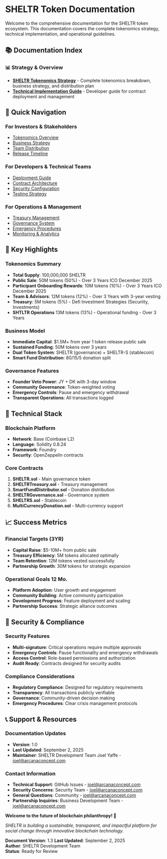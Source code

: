 # SHELTR Token Documentation

Welcome to the comprehensive documentation for the SHELTR token ecosystem. This documentation covers the complete tokenomics strategy, technical implementation, and operational guidelines.

## 📚 Documentation Index

### **📊 Strategy & Overview**
- **[SHELTR Tokenomics Strategy](./SHELTR-TOKENOMICS-STRATEGY.md)** - Complete tokenomics breakdown, business strategy, and distribution plan
- **[Technical Implementation Guide](./TECHNICAL-IMPLEMENTATION-GUIDE.md)** - Developer guide for contract deployment and management

## 🚀 Quick Navigation

### **For Investors & Stakeholders**
- [Tokenomics Overview](./SHELTR-TOKENOMICS-STRATEGY.md#tokenomics-overview)
- [Business Strategy](./SHELTR-TOKENOMICS-STRATEGY.md#business-strategy)
- [Team Distribution](./SHELTR-TOKENOMICS-STRATEGY.md#team-distribution-12m-sheltr)
- [Release Timeline](./SHELTR-TOKENOMICS-STRATEGY.md#release-timeline)

### **For Developers & Technical Teams**
- [Deployment Guide](./TECHNICAL-IMPLEMENTATION-GUIDE.md#deployment-commands)
- [Contract Architecture](./SHELTR-TOKENOMICS-STRATEGY.md#smart-contract-architecture)
- [Security Configuration](./TECHNICAL-IMPLEMENTATION-GUIDE.md#security-configuration)
- [Testing Strategy](./TECHNICAL-IMPLEMENTATION-GUIDE.md#testing-strategy)

### **For Operations & Management**
- [Treasury Management](./SHELTR-TOKENOMICS-STRATEGY.md#treasury-management-system)
- [Governance System](./SHELTR-TOKENOMICS-STRATEGY.md#governance--security)
- [Emergency Procedures](./TECHNICAL-IMPLEMENTATION-GUIDE.md#emergency-procedures)
- [Monitoring & Analytics](./TECHNICAL-IMPLEMENTATION-GUIDE.md#monitoring--analytics)

## 🎯 Key Highlights

### **Tokenomics Summary**
- **Total Supply**: 100,000,000 SHELTR
- **Public Sale**: 50M tokens (50%) - Over 3 Years ICO December 2025
- **Participant Onboarding Rewards**: 10M tokens (10%) - Over 3 Years ICO December 2025
- **Team & Advisors**: 12M tokens (12%) - Over 3 Years with 3-year vesting
- **Treasury**: 5M tokens (5%) - Defi Investment Strategies (Securiity, Investments)
- **SHTLTR Operations** 13M tokens (13%) - Operational funding -  Over 3 Years

### **Business Model**
- **Immediate Capital**: $1.5M+ from year 1 token release public sale
- **Sustained Funding**: 50M tokens over 3 years
- **Dual Token System**: SHELTR (governance) + SHELTR-S (stablecoin)
- **Smart Fund Distribution**: 80/15/5 donation split

### **Governance Features**
- **Founder Veto Power**: JY + DK with 3-day window
- **Community Governance**: Token-weighted voting
- **Emergency Controls**: Pause and emergency withdrawal
- **Transparent Operations**: All transactions logged

## 🔧 Technical Stack

### **Blockchain Platform**
- **Network**: Base (Coinbase L2)
- **Language**: Solidity 0.8.24
- **Framework**: Foundry
- **Security**: OpenZeppelin contracts

### **Core Contracts**
1. **SHELTR.sol** - Main governance token
2. **SHELTRTreasury.sol** - Treasury management
3. **SmartFundDistributor.sol** - Donation distribution
4. **SHELTRGovernance.sol** - Governance system
5. **SHELTRS.sol** - Stablecoin
6. **MultiCurrencyDonation.sol** - Multi-currency support

## 📈 Success Metrics

### **Financial Targets (3YR)**
- **Capital Raise**: $5-10M+ from public sale
- **Treasury Efficiency**: 5M tokens allocated optimally
- **Team Retention**: 12M tokens vested successfully
- **Partnership Growth**: 30M tokens for strategic expansion

### **Operational Goals 12 Mo.**
- **Platform Adoption**: User growth and engagement
- **Community Building**: Active community participation
- **Development Progress**: Feature deployment and scaling
- **Partnership Success**: Strategic alliance outcomes

## 🔐 Security & Compliance

### **Security Features**
- **Multi-signature**: Critical operations require multiple approvals
- **Emergency Controls**: Pause functionality and emergency withdrawals
- **Access Control**: Role-based permissions and authorization
- **Audit Ready**: Contracts designed for security audits

### **Compliance Considerations**
- **Regulatory Compliance**: Designed for regulatory requirements
- **Transparency**: All transactions publicly verifiable
- **Governance**: Community-driven decision making
- **Emergency Procedures**: Clear crisis management protocols

## 📞 Support & Resources

### **Documentation Updates**
- **Version**: 1.0
- **Last Updated**: September 2, 2025
- **Maintainer**: SHELTR Development Team Joel Yaffe - joel@arcanaconcept.com

### **Contact Information**
- **Technical Support**: GitHub Issues - joel@arcanaconcept.com
- **Security Concerns**: Security Team - joel@arcanaconcept.com
- **General Questions**: Community - joel@arcanaconcept.com
- **Partnership Inquiries**: Business Development Team - joel@arcanaconcept.com


**Welcome to the future of blockchain philanthropy! 🚀**

*SHELTR is building a sustainable, transparent, and impactful platform for social change through innovative blockchain technology.*

**Document Version**: 1.3
**Last Updated**: September 2, 2025  
**Author**: SHELTR Development Team  
**Status**: Ready for Review
